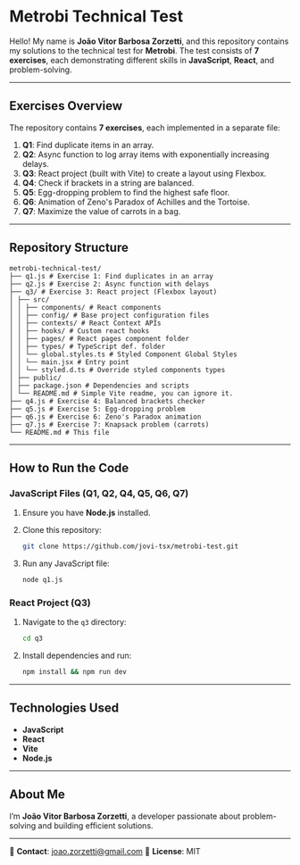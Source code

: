 # Metrobi Technical Test

Hello! My name is **João Vitor Barbosa Zorzetti**, and this repository contains my solutions to the technical test for **Metrobi**. The test consists of **7 exercises**, each demonstrating different skills in **JavaScript**, **React**, and problem-solving.

---

## Exercises Overview

The repository contains **7 exercises**, each implemented in a separate file:

1. **Q1**: Find duplicate items in an array.
2. **Q2**: Async function to log array items with exponentially increasing delays.
3. **Q3**: React project (built with Vite) to create a layout using Flexbox.
4. **Q4**: Check if brackets in a string are balanced.
5. **Q5**: Egg-dropping problem to find the highest safe floor.
6. **Q6**: Animation of Zeno's Paradox of Achilles and the Tortoise.
7. **Q7**: Maximize the value of carrots in a bag.

---

## Repository Structure

```plaintext
metrobi-technical-test/
├── q1.js # Exercise 1: Find duplicates in an array
├── q2.js # Exercise 2: Async function with delays
├── q3/ # Exercise 3: React project (Flexbox layout)
│ ├── src/
│ │ ├── components/ # React components
│ │ ├── config/ # Base project configuration files
│ │ ├── contexts/ # React Context APIs
│ │ ├── hooks/ # Custom react hooks
│ │ ├── pages/ # React pages component folder
│ │ ├── types/ # TypeScript def. folder
│ │ └── global.styles.ts # Styled Component Global Styles
│ │ └── main.jsx # Entry point
│ │ └── styled.d.ts # Override styled components types
│ ├── public/
│ ├── package.json # Dependencies and scripts
│ └── README.md # Simple Vite readme, you can ignore it.
├── q4.js # Exercise 4: Balanced brackets checker
├── q5.js # Exercise 5: Egg-dropping problem
├── q6.js # Exercise 6: Zeno's Paradox animation
├── q7.js # Exercise 7: Knapsack problem (carrots)
└── README.md # This file
```

---

## How to Run the Code

### JavaScript Files (Q1, Q2, Q4, Q5, Q6, Q7)

1. Ensure you have **Node.js** installed.
2. Clone this repository:

   ```bash
   git clone https://github.com/jovi-tsx/metrobi-test.git
   ```

3. Run any JavaScript file:

   ```bash
   node q1.js
   ```

### React Project (Q3)

1. Navigate to the `q3` directory:

   ```bash
   cd q3
   ```

2. Install dependencies and run:

   ```bash
   npm install && npm run dev
   ```

---

## Technologies Used

- **JavaScript**
- **React**
- **Vite**
- **Node.js**

---

## About Me

I’m **João Vitor Barbosa Zorzetti**, a developer passionate about problem-solving and building efficient solutions.

---

📩 **Contact**: joao.zorzetti@gmail.com
📜 **License**: MIT

